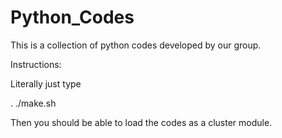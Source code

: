 # Python_Codes
This is a collection of python codes developed by our group.

Instructions:

Literally just type 

. ./make.sh

Then you should be able to load the codes as a cluster module.
